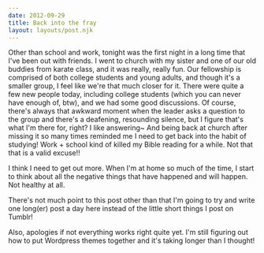 ```yaml
---
date: 2012-09-29
title: Back into the fray
layout: layouts/post.njk
---
```


Other than school and work, tonight was the first night in a long time that I've been out with friends. I went to church with my sister and one of our old buddies from karate class, and it was really, really fun. Our fellowship is comprised of both college students and young adults, and though it's a smaller group, I feel like we're that much closer for it. There were quite a few new people today, including college students (which you can never have enough of, btw), and we had some good discussions. Of course, there's always that awkward moment when the leader asks a question to the group and there's a deafening, resounding silence, but I figure that's what I'm there for, right? I like answering~ And being back at church after missing it so many times reminded me I need to get back into the habit of studying! Work + school kind of killed my Bible reading for a while. Not that that is a valid excuse!!

I think I need to get out more. When I'm at home so much of the time, I start to think about all the negative things that have happened and will happen. Not healthy at all.

There's not much point to this post other than that I'm going to try and write one long(er) post a day here instead of the little short things I post on Tumblr!

Also, apologies if not everything works right quite yet. I'm still figuring out how to put Wordpress themes together and it's taking longer than I thought!